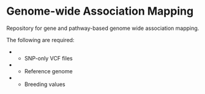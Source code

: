 # Genome-wide Association Mapping

Repository for gene and pathway-based genome wide association mapping.

The following are required:
* * SNP-only VCF files
* * Reference genome
* * Breeding values
